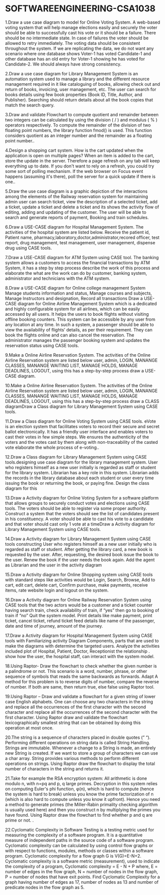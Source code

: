 # SOFTWAREENGINEERING-CSA1038
1.Draw a use case diagram to model for Online Voting System. A web-based voting system that will help manage elections easily and securely the voter should be able to successfully cast his vote or it should be a failure. There should be no intermediate state. In case of failures the voter should be allowed to retry immediately. The voting data should be consistent throughout the system. If we are replicating the data, we do not want any scenario where one database shows Voter-1 has voted Candidate-1 and other database has an old entry for Voter-1 showing he has voted for Candidate-2. We should always have strong consistency.

2.Draw a use case diagram for Library Management System is an automation system used to manage a library and the different resource management required in it like cataloguing of books, allowing check out and return of books, invoicing, user management, etc. The user can search for books details using few book properties (Book ID, Title, Author, and Publisher). Searching should return details about all the book copies that match the search query.

3.Draw and validate Flowchart to compute quotient and remainder between two integers can be calculated by using the division ( / ) and modulus ( % ) operators respectively. To compute the remainder of the division of two floating point numbers, the library function fmod() is used. This function considers quotient as an integer number and the remainder as a floating point number..

4.Design a shopping cart system. How is the cart updated when the application is open on multiple pages? When an item is added to the cart, store the update in the server. Therefore a page refresh on any tab will keep everything up to date. If you don't want to rely on a refresh, you could try some sort of polling mechanism. If the web browser on Focus event happens (assuming it's there), poll the server for a quick update if there is one..

5.Draw the use case diagram is a graphic depiction of the interactions among the elements of the Railway reservation system for maintaining admin user can search ticket, view the description of a selected ticket, add a ticket, update a ticket and delete a ticket and its shows the activity flow of editing, adding and updating of the customer. The user will be able to search and generate reports of payment, Booking and train schedules.

6.Draw a USE-CASE diagram for Hospital Management System. The activities of the hospital system are listed below. Receive the patient id, Patient name, pharmacy,laboratory,doctor,administrator,recored officer, test report, drug management, test management, user management, dispense drug using CASE tools.

7.Draw a USE-CASE diagram for ATM System using CASE tool. The banking system allows a customers to access the financial transactions by ATM System, it has a step by step process describe the work of this process and elaborate the what are the work can do by customer, banking system, administrator and technicians with the ATM system.

8.Draw a USE-CASE diagram for Online college management System Manage students information and status, Manage courses and subjects, Manage Instructors and designation, Record all transactions Draw a USE-CASE diagram for Online Airline Management System which is a dedicated and highly configurable system for all airlines, which can be easily accessed by all users. It helps the users to book flights without visiting offline booking counters. This system can be accessible by any user from any location at any time. In such a system, a passenger should be able to view the availability of flights’ details, as per their requirement. They can book the flights online and can also cancel the reservation. The administrator manages the passenger booking system and updates the reservation status using CASE tools.

9.Make a Online Airline Reservation System. The activities of the Online Airline Reservation system are listed below user, admin, LOGIN, MANANGE CLASSES, MANANGE WAITING LIST, MANAGE HOLDS, MANAGE DEADLINES, LOGOUT, using this has a step-by-step process draw a USE-CASE diagram.

10.Make a Online Airline Reservation System. The activities of the Online Airline Reservation system are listed below user, admin, LOGIN, MANANGE CLASSES, MANANGE WAITING LIST, MANAGE HOLDS, MANAGE DEADLINES, LOGOUT, using this has a step-by-step process draw a CLASS diagramDraw a Class diagram for Library Management System using CASE tools.

11.Draw a Class diagram for Online Voting System using CASE tools. eVote is an election system that facilitates voters to record their secure and secret ballot electronically. It has a friendly user interface and enables voters to cast their votes in few simple steps. We ensures the authenticity of the voters and the votes cast by them along with non-traceability of the casted vote elaborate the whole process of e-voting..

12.Draw a Class diagram for Library Management System using CASE tools.designing use case diagram for the library management system. User who registers himself as a new user initially is regarded as staff or student for the library system. Librarian has a key role in this system. Librarian adds the records in the library database about each student or user every time issuing the book or returning the book, or paying fine. Design the class diagram for this

13.Draw a Activity diagram for Online Voting System for a software platform that allows groups to securely conduct votes and elections using CASE tools. The voters should be able to register via some proper authority. Construct a system that the voters should see the list of candidates present in his constituency. A voter should be able to cast his vote to a candidate and that voter should cast only 1 vote at a timeDraw a Activity diagram for Library Management System using CASE tools.

14.Draw a Activity diagram for Library Management System using CASE tools constructing User who registers himself as a new user initially who is regarded as staff or student. After getting the library card, a new book is requested by the user. After, requesting, the desired book issue the book to the user. Renew the book if the user needs the book again. Add the agent as Librarian and the user in the activity diagram

15.Draw a Activity diagram for Online Shopping system using CASE tools with standard steps like activities would be Login, Search, Browse, Add to cart, edit cart, delete cart, Confirm purchase, make payments, receive items, rate website login and logout on the system.

16.Draw a Activity diagram for Online Railway Reservation System using CASE tools that the two actors would be a customer and a ticket counter having search train, check availability of train, if “yes” then go to booking of train if “no” Quit the system model. Print details like make payment, print ticket, cancel ticket, refund ticket feed details like name of the passenger, date and time of journey, amount of the journey.

17.Draw a Activity diagram for Hospital Management System using CASE tools with Familiarizing activity Diagram Components, parts that are used to make the diagrams with determine the targeted users. Analyze the activities included plot of Hospital, Patient, Doctor, Receptionist the relationship . show how the user, the hospital staff, can interact with the system model.

18.Using Raptor- Draw the flowchart to check whether the given number is a palindrome or not. This scenario is a word, number, phrase, or other sequence of symbols that reads the same backwards as forwards. Adapt A method for this problem is to reverse digits of number, compare the reverse of number. If both are same, then return true, else false using Raptor tool.

19.Using Raptor – Draw and validate a flowchart for a given string of lower case English alphabets. One can choose any two characters in the string and replace all the occurrences of the first character with the second character and replace all the occurrences of the second character with the first character. Using Raptor draw and validate the flowchart lexicographically smallest string that can be obtained by doing this operation at most once.

20.The string is a sequence of characters placed in double quotes (” “). Performing different operations on string data is called String Handling. Strings are immutable. Whenever a change to a String is made, an entirely new String is created. If we want to store a group of characters we can use a char array. String provides various methods to perform different operations on strings. Using Raptor draw the flowchart to display the total number of characters in the string and returns it.

21.Take for example the RSA encryption system: All arithmetic is done modulo n, with n=pq and p, q large primes. Decryption in this system relies on computing Euler's phi function, φ(n), which is hard to compute (hence the system is hard to break) unless you know the prime factorization of n (which is also hard to compute unless you know it upfront). Hence you need a method to generate primes (the Miller-Rabin primality checking algorithm is usually used here) and then you construct n by multiplying the primes you have found. Using Raptor draw the flowchart to find whether p and q are prime or not. .

22.Cyclomatic Complexity in Software Testing is a testing metric used for measuring the complexity of a software program. It is a quantitative measure of independent paths in the source code of a software program. Cyclomatic complexity can be calculated by using control flow graphs or with respect to functions, modules, methods or classes within a software program. Cyclomatic complexity for a flow graph G is V(G)=E-N+2. Cyclomatic complexity is a software metric (measurement), used to indicate the complexity of a program, Cyclomatic complexity = E - N + P where, E = number of edges in the flow graph, N = number of nodes in the flow graph, P = number of nodes that have exit points. Find Cyclomatic Complexity for a graph having number of edges as 17, number of nodes as 13 and number of predicate nodes in the flow graph as 5.
